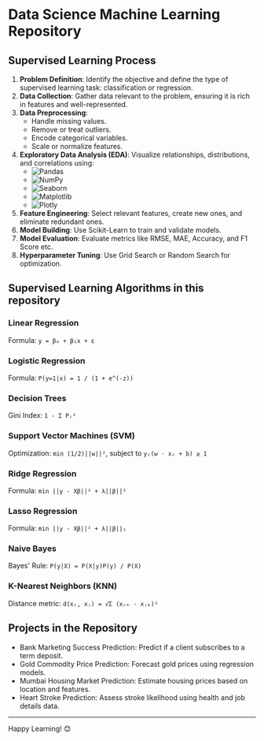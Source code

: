 # Data Science Machine Learning Repository

## Supervised Learning Process

1. **Problem Definition**: Identify the objective and define the type of supervised learning task: classification or regression.
2. **Data Collection**: Gather data relevant to the problem, ensuring it is rich in features and well-represented.
3. **Data Preprocessing**:
    - Handle missing values.
    - Remove or treat outliers.
    - Encode categorical variables.
    - Scale or normalize features.
4. **Exploratory Data Analysis (EDA)**: Visualize relationships, distributions, and correlations using:
    - ![Pandas](https://img.shields.io/badge/Pandas-150458?style=flat&logo=pandas&logoColor=white)
    - ![NumPy](https://img.shields.io/badge/NumPy-013243?style=flat&logo=numpy&logoColor=white)
    - ![Seaborn](https://img.shields.io/badge/Seaborn-3776AB?style=flat&logo=python&logoColor=white)
    - ![Matplotlib](https://img.shields.io/badge/Matplotlib-019733?style=flat&logo=python&logoColor=white)
    - ![Plotly](https://img.shields.io/badge/Plotly-3F4F75?style=flat&logo=plotly&logoColor=white)
5. **Feature Engineering**: Select relevant features, create new ones, and eliminate redundant ones.
6. **Model Building**: Use Scikit-Learn to train and validate models.
7. **Model Evaluation**: Evaluate metrics like RMSE, MAE, Accuracy, and F1 Score etc.
8. **Hyperparameter Tuning**: Use Grid Search or Random Search for optimization.

##  Supervised Learning Algorithms in this repository

### Linear Regression
Formula: `y = β₀ + β₁x + ε`

### Logistic Regression
Formula: `P(y=1|x) = 1 / (1 + e^(-z))`

### Decision Trees
Gini Index: `1 - Σ Pᵢ²`

### Support Vector Machines (SVM)
Optimization: `min (1/2)||w||²`, subject to `yᵢ(w ⋅ xᵢ + b) ≥ 1`

### Ridge Regression
Formula: `min ||y - Xβ||² + λ||β||²`

### Lasso Regression
Formula: `min ||y - Xβ||² + λ||β||₁`

### Naive Bayes
Bayes' Rule: `P(y|X) = P(X|y)P(y) / P(X)`

### K-Nearest Neighbors (KNN)
Distance metric: `d(xᵢ, xⱼ) = √Σ (xᵢₖ - xⱼₖ)²`

## Projects in the Repository

- Bank Marketing Success Prediction: Predict if a client subscribes to a term deposit.
- Gold Commodity Price Prediction: Forecast gold prices using regression models.
- Mumbai Housing Market Prediction: Estimate housing prices based on location and features.
- Heart Stroke Prediction: Assess stroke likelihood using health and job details data.
---
Happy Learning! 😊 



